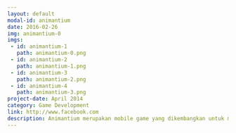 ```yaml
---
layout: default
modal-id: animantium
date: 2016-02-26
img: animantium-0
imgs:
 - id: animantium-1
   path: animantium-0.png
 - id: animantium-2
   path: animantium-1.png
 - id: animantium-3
   path: animantium-2.png
 - id: animantium-4
   path: animantium-3.png
project-date: April 2014
category: Game Development
link: http://www.facebook.com
description: Animantium merupakan mobile game yang dikembangkan untuk mengikuti Compfest 2014. Animantium berhasil mendapatkan award Excellence in Impact  on Society pada Compfest 2014.<br><br>Animantium merupakan permainan hasil adaptasi Zoo Catch Back! dengan beberapa perubahan dalam desain permainan. Permainan ini bercertia tentang penyelamatan satwa liar dari jebakan pemburu dengan menyelesaikan persoalan penjumlahan. Alur dan interaksi dalam permainan disesuaikan untuk perangkat mobile. Permainan ini juga dibuat menjadi lebih kompetitif dengan menggunakan online leaderboard dan juga membuat semua pemain memainkan level yang sama pada suatu waktu tertentu.
---
```

